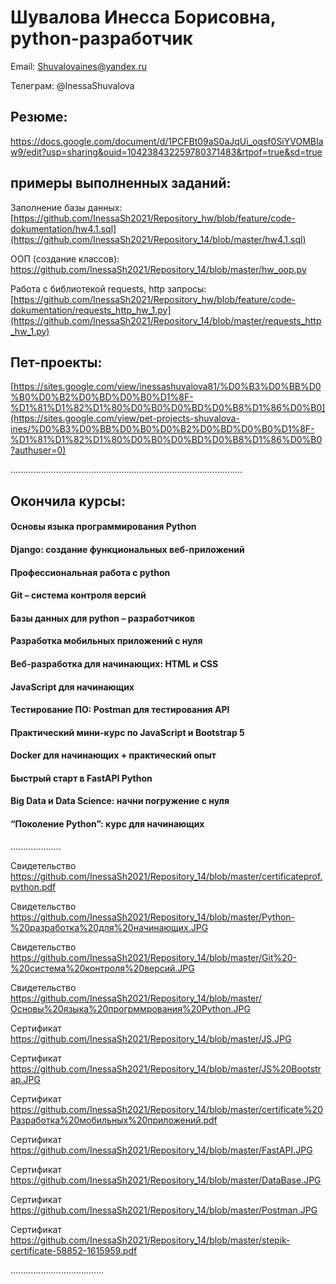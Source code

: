 # Шувалова Инесса Борисовна, python-разработчик


Email:               Shuvalovaines@yandex.ru


Телеграм:            @InessaShuvalova  


## Резюме: 
https://docs.google.com/document/d/1PCFBt09aS0aJqUi_oqsf0SiYVOMBIaw9/edit?usp=sharing&ouid=104238432259780371483&rtpof=true&sd=true


## примеры выполненных заданий: 

Заполнение базы данных: [https://github.com/InessaSh2021/Repository_hw/blob/feature/code-dokumentation/hw4.1.sql](https://github.com/InessaSh2021/Repository_14/blob/master/hw4.1.sql)

ООП (создание классов): https://github.com/InessaSh2021/Repository_14/blob/master/hw_oop.py

Работа с библиотекой requests, http запросы: [https://github.com/InessaSh2021/Repository_hw/blob/feature/code-dokumentation/requests_http_hw_1.py](https://github.com/InessaSh2021/Repository_14/blob/master/requests_http_hw_1.py)


## Пет-проекты:

[https://sites.google.com/view/inessashuvalova81/%D0%B3%D0%BB%D0%B0%D0%B2%D0%BD%D0%B0%D1%8F-%D1%81%D1%82%D1%80%D0%B0%D0%BD%D0%B8%D1%86%D0%B0](https://sites.google.com/view/pet-projects-shuvalova-ines/%D0%B3%D0%BB%D0%B0%D0%B2%D0%BD%D0%B0%D1%8F-%D1%81%D1%82%D1%80%D0%B0%D0%BD%D0%B8%D1%86%D0%B0?authuser=0)

............................................................................................

## Окончила курсы:

#### Основы языка программирования Python
#### Django: создание функциональных веб-приложений
#### Профессиональная работа с python
#### Git – система контроля версий
#### Базы данных для python – разработчиков
#### Разработка мобильных приложений с нуля
#### Веб-разработка для начинающих: HTML и CSS
#### JavaScript для начинающих 
#### Тестирование ПО: Postman для тестирования API
#### Практический мини-курс по JavaScript и Bootstrap 5
#### Docker для начинающих + практический опыт
#### Быстрый старт в FastAPI Python
#### Big Data и Data Science: начни погружение с нуля
####  “Поколение Python”: курс для начинающих

....................


Свидетельство 
https://github.com/InessaSh2021/Repository_14/blob/master/certificateprof.python.pdf

Свидетельство 
https://github.com/InessaSh2021/Repository_14/blob/master/Python-%20разработка%20для%20начинающих.JPG

Свидетельство 
https://github.com/InessaSh2021/Repository_14/blob/master/Git%20-%20система%20контроля%20версий.JPG

Свидетельство 
https://github.com/InessaSh2021/Repository_14/blob/master/Основы%20языка%20прогрммрования%20Python.JPG

Сертификат 
https://github.com/InessaSh2021/Repository_14/blob/master/JS.JPG

Сертификат
https://github.com/InessaSh2021/Repository_14/blob/master/JS%20Bootstrap.JPG

Сертификат 
https://github.com/InessaSh2021/Repository_14/blob/master/certificate%20Разработка%20мобильных%20приложений.pdf

Сертификат 
https://github.com/InessaSh2021/Repository_14/blob/master/FastAPI.JPG

Сертификат 
https://github.com/InessaSh2021/Repository_14/blob/master/DataBase.JPG

Сертификат
https://github.com/InessaSh2021/Repository_14/blob/master/Postman.JPG

Сертификат 
https://github.com/InessaSh2021/Repository_14/blob/master/stepik-certificate-58852-1615959.pdf

.....................................
